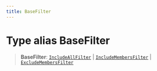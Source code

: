 ```yaml
---
title: BaseFilter
---
```


# Type alias BaseFilter

> **BaseFilter**: [`IncludeAllFilter`](type-alias.IncludeAllFilter.md) \| [`IncludeMembersFilter`](type-alias.IncludeMembersFilter.md) \| [`ExcludeMembersFilter`](type-alias.ExcludeMembersFilter.md)
